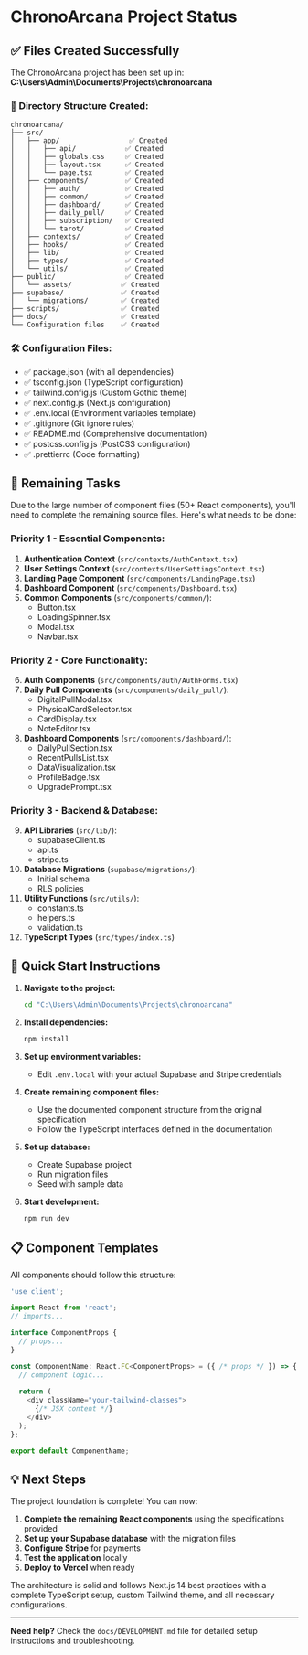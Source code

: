 # ChronoArcana Project Status

## ✅ Files Created Successfully

The ChronoArcana project has been set up in:
**C:\Users\Admin\Documents\Projects\chronoarcana**

### 📁 Directory Structure Created:
```
chronoarcana/
├── src/
│   ├── app/                 ✅ Created
│   │   ├── api/            ✅ Created
│   │   ├── globals.css     ✅ Created
│   │   ├── layout.tsx      ✅ Created
│   │   └── page.tsx        ✅ Created
│   ├── components/         ✅ Created
│   │   ├── auth/           ✅ Created
│   │   ├── common/         ✅ Created
│   │   ├── dashboard/      ✅ Created
│   │   ├── daily_pull/     ✅ Created
│   │   ├── subscription/   ✅ Created
│   │   └── tarot/          ✅ Created
│   ├── contexts/           ✅ Created
│   ├── hooks/              ✅ Created
│   ├── lib/                ✅ Created
│   ├── types/              ✅ Created
│   └── utils/              ✅ Created
├── public/                 ✅ Created
│   └── assets/            ✅ Created
├── supabase/              ✅ Created
│   └── migrations/        ✅ Created
├── scripts/               ✅ Created
├── docs/                  ✅ Created
└── Configuration files    ✅ Created
```

### 🛠 Configuration Files:
- ✅ package.json (with all dependencies)
- ✅ tsconfig.json (TypeScript configuration)
- ✅ tailwind.config.js (Custom Gothic theme)
- ✅ next.config.js (Next.js configuration)
- ✅ .env.local (Environment variables template)
- ✅ .gitignore (Git ignore rules)
- ✅ README.md (Comprehensive documentation)
- ✅ postcss.config.js (PostCSS configuration)
- ✅ .prettierrc (Code formatting)

## 🚧 Remaining Tasks

Due to the large number of component files (50+ React components), you'll need to complete the remaining source files. Here's what needs to be done:

### Priority 1 - Essential Components:
1. **Authentication Context** (`src/contexts/AuthContext.tsx`)
2. **User Settings Context** (`src/contexts/UserSettingsContext.tsx`)
3. **Landing Page Component** (`src/components/LandingPage.tsx`)
4. **Dashboard Component** (`src/components/Dashboard.tsx`)
5. **Common Components** (`src/components/common/`):
   - Button.tsx
   - LoadingSpinner.tsx
   - Modal.tsx
   - Navbar.tsx

### Priority 2 - Core Functionality:
6. **Auth Components** (`src/components/auth/AuthForms.tsx`)
7. **Daily Pull Components** (`src/components/daily_pull/`):
   - DigitalPullModal.tsx
   - PhysicalCardSelector.tsx
   - CardDisplay.tsx
   - NoteEditor.tsx
8. **Dashboard Components** (`src/components/dashboard/`):
   - DailyPullSection.tsx
   - RecentPullsList.tsx
   - DataVisualization.tsx
   - ProfileBadge.tsx
   - UpgradePrompt.tsx

### Priority 3 - Backend & Database:
9. **API Libraries** (`src/lib/`):
   - supabaseClient.ts
   - api.ts
   - stripe.ts
10. **Database Migrations** (`supabase/migrations/`):
    - Initial schema
    - RLS policies
11. **Utility Functions** (`src/utils/`):
    - constants.ts
    - helpers.ts
    - validation.ts
12. **TypeScript Types** (`src/types/index.ts`)

## 🚀 Quick Start Instructions

1. **Navigate to the project:**
   ```bash
   cd "C:\Users\Admin\Documents\Projects\chronoarcana"
   ```

2. **Install dependencies:**
   ```bash
   npm install
   ```

3. **Set up environment variables:**
   - Edit `.env.local` with your actual Supabase and Stripe credentials

4. **Create remaining component files:**
   - Use the documented component structure from the original specification
   - Follow the TypeScript interfaces defined in the documentation

5. **Set up database:**
   - Create Supabase project
   - Run migration files
   - Seed with sample data

6. **Start development:**
   ```bash
   npm run dev
   ```

## 📋 Component Templates

All components should follow this structure:
```typescript
'use client';

import React from 'react';
// imports...

interface ComponentProps {
  // props...
}

const ComponentName: React.FC<ComponentProps> = ({ /* props */ }) => {
  // component logic...
  
  return (
    <div className="your-tailwind-classes">
      {/* JSX content */}
    </div>
  );
};

export default ComponentName;
```

## 💡 Next Steps

The project foundation is complete! You can now:

1. **Complete the remaining React components** using the specifications provided
2. **Set up your Supabase database** with the migration files
3. **Configure Stripe** for payments
4. **Test the application** locally
5. **Deploy to Vercel** when ready

The architecture is solid and follows Next.js 14 best practices with a complete TypeScript setup, custom Tailwind theme, and all necessary configurations.

---

**Need help?** Check the `docs/DEVELOPMENT.md` file for detailed setup instructions and troubleshooting.

